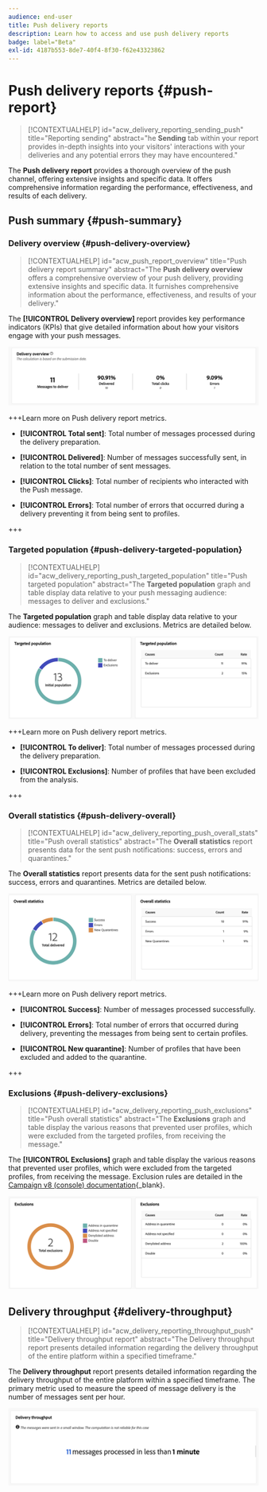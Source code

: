 ```yaml
---
audience: end-user
title: Push delivery reports
description: Learn how to access and use push delivery reports
badge: label="Beta"
exl-id: 4187b553-8de7-40f4-8f30-f62e43323862
---
```

# Push delivery reports {#push-report}

>[!CONTEXTUALHELP]
>id="acw_delivery_reporting_sending_push"
>title="Reporting sending"
>abstract="he **Sending** tab within your report provides in-depth insights into your visitors' interactions with your deliveries and any potential errors they may have encountered."

The **Push delivery report** provides a thorough overview of the push channel, offering extensive insights and specific data. It offers comprehensive information regarding the performance, effectiveness, and results of each delivery.

## Push summary {#push-summary}

### Delivery overview {#push-delivery-overview}

>[!CONTEXTUALHELP]
>id="acw_push_report_overview"
>title="Push delivery report summary"
>abstract="The **Push delivery overview** offers a comprehensive overview of your push delivery, providing extensive insights and specific data. It furnishes comprehensive information about the performance, effectiveness, and results of your delivery."

The **[!UICONTROL Delivery overview]** report provides key performance indicators (KPIs) that give detailed information about how your visitors engage with your push messages.

![](assets/reporting_push_3.png)

+++Learn more on Push delivery report metrics.

* **[!UICONTROL Total sent]**: Total number of messages processed during the delivery preparation.

* **[!UICONTROL Delivered]**: Number of messages successfully sent, in relation to the total number of sent messages.

* **[!UICONTROL Clicks]**: Total number of recipients who interacted with the Push message.

* **[!UICONTROL Errors]**: Total number of errors that occurred during a delivery preventing it from being sent to profiles.

+++

### Targeted population {#push-delivery-targeted-population}

>[!CONTEXTUALHELP]
>id="acw_delivery_reporting_push_targeted_population"
>title="Push targeted population"
>abstract="The **Targeted population** graph and table display data relative to your push messaging audience: messages to deliver and exclusions."

The **Targeted population** graph and table display data relative to your audience: messages to deliver and exclusions. Metrics are detailed below.

![](assets/reporting_push_4.png)

+++Learn more on Push delivery report metrics.

* **[!UICONTROL To deliver]**: Total number of messages processed during the delivery preparation.

* **[!UICONTROL Exclusions]**: Number of profiles that have been excluded from the analysis.

+++

### Overall statistics {#push-delivery-overall}


>[!CONTEXTUALHELP]
>id="acw_delivery_reporting_push_overall_stats"
>title="Push overall statistics"
>abstract="The **Overall statistics** report presents data for the sent push notifications: success, errors and quarantines."

The **Overall statistics** report presents data for the sent push notifications: success, errors and quarantines. Metrics are detailed below.

![](assets/reporting_push_5.png) 

+++Learn more on Push delivery report metrics.

* **[!UICONTROL Success]**: Number of messages processed successfully.

* **[!UICONTROL Errors]**: Total number of errors that occurred during delivery, preventing the messages from being sent to certain profiles.

* **[!UICONTROL New quarantine]**:  Number of profiles that have been excluded and added to the quarantine.

+++

### Exclusions {#push-delivery-exclusions}


>[!CONTEXTUALHELP]
>id="acw_delivery_reporting_push_exclusions"
>title="Push overall statistics"
>abstract="The **Exclusions** graph and table display the various reasons that prevented user profiles, which were excluded from the targeted profiles, from receiving the message."

The **[!UICONTROL Exclusions]** graph and table display the various reasons that prevented user profiles, which were excluded from the targeted profiles, from receiving the message. Exclusion rules are detailed in the [Campaign v8 (console) documentation](https://experienceleague.adobe.com/docs/campaign/campaign-v8/send/failures/delivery-failures.html#push-error-types){_blank}.


![](assets/reporting_push_6.png) 

## Delivery throughput {#delivery-throughput}

>[!CONTEXTUALHELP]
>id="acw_delivery_reporting_throughput_push"
>title="Delivery throughput report"
>abstract="The Delivery throughput report presents detailed information regarding the delivery throughput of the entire platform within a specified timeframe."

The **Delivery throughput** report presents detailed information regarding the delivery throughput of the entire platform within a specified timeframe. The primary metric used to measure the speed of message delivery is the number of messages sent per hour.

![](assets/reporting_push_2.png)
